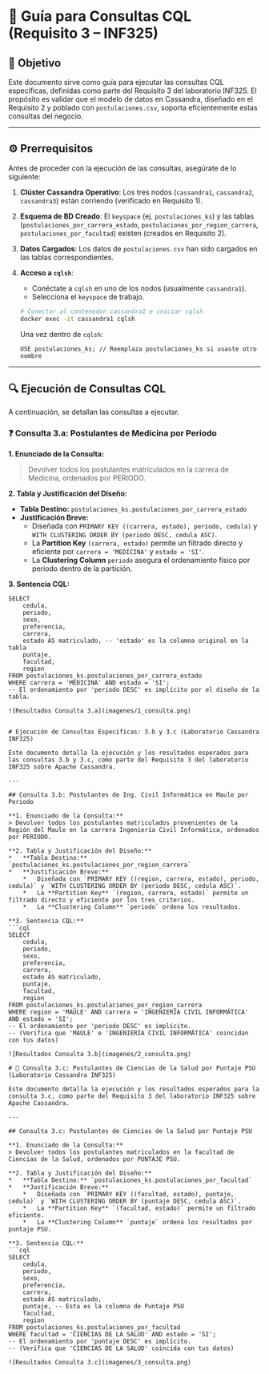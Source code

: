 # 📘 Guía para Consultas CQL (Requisito 3 – INF325)

## 📌 Objetivo

Este documento sirve como guía para ejecutar las consultas CQL específicas, definidas como parte del Requisito 3 del laboratorio INF325. El propósito es validar que el modelo de datos en Cassandra, diseñado en el Requisito 2 y poblado con `postulaciones.csv`, soporta eficientemente estas consultas del negocio.

---

## ⚙️ Prerrequisitos

Antes de proceder con la ejecución de las consultas, asegúrate de lo siguiente:

1.  **Clúster Cassandra Operativo**: Los tres nodos (`cassandra1`, `cassandra2`, `cassandra3`) están corriendo (verificado en Requisito 1).
2.  **Esquema de BD Creado**: El `keyspace` (ej. `postulaciones_ks`) y las tablas (`postulaciones_por_carrera_estado`, `postulaciones_por_region_carrera`, `postulaciones_por_facultad`) existen (creados en Requisito 2).
3.  **Datos Cargados**: Los datos de `postulaciones.csv` han sido cargados en las tablas correspondientes.
4.  **Acceso a `cqlsh`**:
    *   Conéctate a `cqlsh` en uno de los nodos (usualmente `cassandra1`).
    *   Selecciona el `keyspace` de trabajo.

    ```bash
    # Conectar al contenedor cassandra1 e iniciar cqlsh
    docker exec -it cassandra1 cqlsh
    ```

    Una vez dentro de `cqlsh`:
    ```cql
    USE postulaciones_ks; // Reemplaza postulaciones_ks si usaste otro nombre
    ```

---

## 🔍 Ejecución de Consultas CQL

A continuación, se detallan las consultas a ejecutar.

### ❓ Consulta 3.a: Postulantes de Medicina por Periodo

**1. Enunciado de la Consulta:**
> Devolver todos los postulantes matriculados en la carrera de Medicina, ordenados por PERIODO.

**2. Tabla y Justificación del Diseño:**
*   **Tabla Destino:** `postulaciones_ks.postulaciones_por_carrera_estado`
*   **Justificación Breve:**
    *   Diseñada con `PRIMARY KEY ((carrera, estado), periodo, cedula)` y `WITH CLUSTERING ORDER BY (periodo DESC, cedula ASC)`.
    *   La **Partition Key** `(carrera, estado)` permite un filtrado directo y eficiente por `carrera = 'MEDICINA'` y `estado = 'SI'`.
    *   La **Clustering Column** `periodo` asegura el ordenamiento físico por periodo dentro de la partición.

**3. Sentencia CQL:**
```cql
SELECT
    cedula,
    periodo,
    sexo,
    preferencia,
    carrera,
    estado AS matriculado, -- 'estado' es la columna original en la tabla
    puntaje,
    facultad,
    region
FROM postulaciones_ks.postulaciones_por_carrera_estado
WHERE carrera = 'MEDICINA' AND estado = 'SI';
-- El ordenamiento por 'periodo DESC' es implícito por el diseño de la tabla.

![Resultados Consulta 3.a](imagenes/1_consulta.png) 


# Ejecución de Consultas Específicas: 3.b y 3.c (Laboratorio Cassandra INF325)

Este documento detalla la ejecución y los resultados esperados para las consultas 3.b y 3.c, como parte del Requisito 3 del laboratorio INF325 sobre Apache Cassandra.

---

## Consulta 3.b: Postulantes de Ing. Civil Informática en Maule por Periodo

**1. Enunciado de la Consulta:**
> Devolver todos los postulantes matriculados provenientes de la Región del Maule en la carrera Ingeniería Civil Informática, ordenados por PERIODO.

**2. Tabla y Justificación del Diseño:**
*   **Tabla Destino:** `postulaciones_ks.postulaciones_por_region_carrera`
*   **Justificación Breve:**
    *   Diseñada con `PRIMARY KEY ((region, carrera, estado), periodo, cedula)` y `WITH CLUSTERING ORDER BY (periodo DESC, cedula ASC)`.
    *   La **Partition Key** `(region, carrera, estado)` permite un filtrado directo y eficiente por los tres criterios.
    *   La **Clustering Column** `periodo` ordena los resultados.

**3. Sentencia CQL:**
```cql
SELECT
    cedula,
    periodo,
    sexo,
    preferencia,
    carrera,
    estado AS matriculado,
    puntaje,
    facultad,
    region
FROM postulaciones_ks.postulaciones_por_region_carrera
WHERE region = 'MAULE' AND carrera = 'INGENIERÍA CIVIL INFORMÁTICA' AND estado = 'SI';
-- El ordenamiento por 'periodo DESC' es implícito.
-- (Verifica que 'MAULE' e 'INGENIERÍA CIVIL INFORMÁTICA' coincidan con tus datos)

![Resultados Consulta 3.b](imagenes/2_consulta.png) 

# 📘 Consulta 3.c: Postulantes de Ciencias de la Salud por Puntaje PSU (Laboratorio Cassandra INF325)

Este documento detalla la ejecución y los resultados esperados para la consulta 3.c, como parte del Requisito 3 del laboratorio INF325 sobre Apache Cassandra.

---

## Consulta 3.c: Postulantes de Ciencias de la Salud por Puntaje PSU

**1. Enunciado de la Consulta:**
> Devolver todos los postulantes matriculados en la facultad de Ciencias de la Salud, ordenados por PUNTAJE PSU.

**2. Tabla y Justificación del Diseño:**
*   **Tabla Destino:** `postulaciones_ks.postulaciones_por_facultad`
*   **Justificación Breve:**
    *   Diseñada con `PRIMARY KEY ((facultad, estado), puntaje, cedula)` y `WITH CLUSTERING ORDER BY (puntaje DESC, cedula ASC)`.
    *   La **Partition Key** `(facultad, estado)` permite un filtrado eficiente.
    *   La **Clustering Column** `puntaje` ordena los resultados por puntaje PSU.

**3. Sentencia CQL:**
```cql
SELECT
    cedula,
    periodo,
    sexo,
    preferencia,
    carrera,
    estado AS matriculado,
    puntaje, -- Esta es la columna de Puntaje PSU
    facultad,
    region
FROM postulaciones_ks.postulaciones_por_facultad
WHERE facultad = 'CIENCIAS DE LA SALUD' AND estado = 'SI';
-- El ordenamiento por 'puntaje DESC' es implícito.
-- (Verifica que 'CIENCIAS DE LA SALUD' coincida con tus datos)

![Resultados Consulta 3.c](imagenes/3_consulta.png) 
